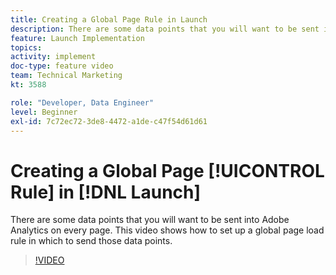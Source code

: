 ```yaml
---
title: Creating a Global Page Rule in Launch
description: There are some data points that you will want to be sent into Adobe Analytics on every page. This video shows how to set up a global page load rule to send those data points in.
feature: Launch Implementation
topics: 
activity: implement
doc-type: feature video
team: Technical Marketing
kt: 3588

role: "Developer, Data Engineer"
level: Beginner
exl-id: 7c72ec72-3de8-4472-a1de-c47f54d61d61
---
```

# Creating a Global Page [!UICONTROL Rule] in [!DNL Launch]

There are some data points that you will want to be sent into Adobe Analytics on every page. This video shows how to set up a global page load rule in which to send those data points.

>[!VIDEO](https://video.tv.adobe.com/v/28769/?quality=12)
